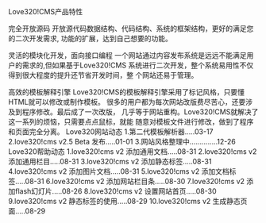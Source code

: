 Love320!CMS产品特性

完全开放源码
开放源代码数据结构、代码结构、系统的框架结构，更好的满足您的二次开发需求, 功能的扩展，达到自己想要的功能。

灵活的模块化开发，面向接口编程
一个网站通过内容发布系统是远远不能满足用户的需求的,但如果基于Love320!CMS 系统进行二次开发，整个系统易用性不仅得到很大程度的提升还节省开发时间，整 个网站还易于管理。

高效的模板解释引擎
Love320!CMS的模板解释引擎采用了标记风格，只要懂HTML就可以修改或制作模板。 很多的用户都为每次网站改版费尽苦心，还要涉及到程序修改。最后成了一次改版， 几乎等于网站重构。Love320!CMS就解决了这一系列的烦恼，只需要点点鼠标，就能 随意对模板文件进行修改，做到了程序和页面完全分离。
Love320网站动态
1.第二代模板解析器.....03-17
2.love320!cms v2.5 Beta 发布.....01-01
3.网站风格整理中……….....12-26
Love320帮助动态
1.love320!cms v2 添加通用文档.....08-31
2.love320!cms v2 添加通用栏目.....08-31
3.love320!cms v2 添加静态标签.....08-31
4.love320!cms v2 添加图片文档.....08-31
5.love320!cms v2 添加文档标签.....08-31
6.love320!cms v2 添加网站栏目条.....08-30
7.love320!cms v2 添加flash幻灯片.....08-26
8.love320!cms v2 设置网站首页.....08-30
9.love320!cms v2 静态标签的使用.....08-29
10.love320!cms v2 生成静态页面.....08-29